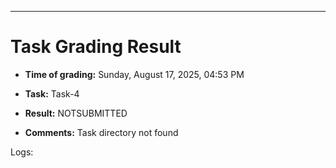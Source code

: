 
---
# Task Grading Result

- **Time of grading:** Sunday, August 17, 2025, 04:53 PM

- **Task:** Task-4

- **Result:** NOTSUBMITTED

- **Comments:** Task directory not found

Logs:
```bash
```
